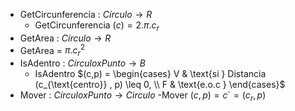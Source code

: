 
- GetCircunferencia : $`Círculo → R`$
  - GetCircunferencia $`(c) = 2.\pi.c_r`$
- GetArea : $`Círculo → R`$
 - GetArea = $`\pi.c_r^2`$ 
- IsAdentro : $`Círculo x Punto → B`$
  - IsAdentro $`(c,p) = \begin{cases}
    V & \text{si } Distancia (c_{\text{centro}} , p) \leq 0, \\
    F & \text{e.o.c } 
\end{cases}`$ 
- Mover : $`Círculo x Punto → Circulo`$
  -Mover $`(c,p) = c´ = (c_r ,p)`$
